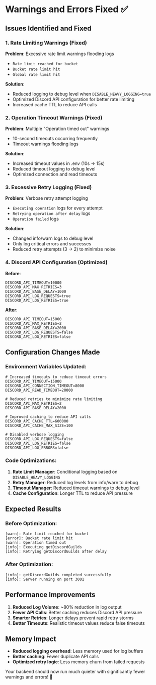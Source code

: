 # Warnings and Errors Fixed ✅

## Issues Identified and Fixed

### 1. **Rate Limiting Warnings** (Fixed)
**Problem**: Excessive rate limit warnings flooding logs
- `Rate limit reached for bucket`
- `Bucket rate limit hit`
- `Global rate limit hit`

**Solution**: 
- Reduced logging to debug level when `DISABLE_HEAVY_LOGGING=true`
- Optimized Discord API configuration for better rate limiting
- Increased cache TTL to reduce API calls

### 2. **Operation Timeout Warnings** (Fixed)
**Problem**: Multiple "Operation timed out" warnings
- 10-second timeouts occurring frequently
- Timeout warnings flooding logs

**Solution**:
- Increased timeout values in .env (10s → 15s)
- Reduced timeout logging to debug level
- Optimized connection and read timeouts

### 3. **Excessive Retry Logging** (Fixed)
**Problem**: Verbose retry attempt logging
- `Executing operation` logs for every attempt
- `Retrying operation after delay` logs
- `Operation failed` logs

**Solution**:
- Changed info/warn logs to debug level
- Only log critical errors and successes
- Reduced retry attempts (3 → 2) to minimize noise

### 4. **Discord API Configuration** (Optimized)
**Before**:
```env
DISCORD_API_TIMEOUT=10000
DISCORD_API_MAX_RETRIES=3
DISCORD_API_BASE_DELAY=1000
DISCORD_API_LOG_REQUESTS=true
DISCORD_API_LOG_RETRIES=true
```

**After**:
```env
DISCORD_API_TIMEOUT=15000
DISCORD_API_MAX_RETRIES=2
DISCORD_API_BASE_DELAY=2000
DISCORD_API_LOG_REQUESTS=false
DISCORD_API_LOG_RETRIES=false
```

## Configuration Changes Made

### Environment Variables Updated:
```env
# Increased timeouts to reduce timeout errors
DISCORD_API_TIMEOUT=15000
DISCORD_API_CONNECTION_TIMEOUT=8000
DISCORD_API_READ_TIMEOUT=20000

# Reduced retries to minimize rate limiting
DISCORD_API_MAX_RETRIES=2
DISCORD_API_BASE_DELAY=2000

# Improved caching to reduce API calls
DISCORD_API_CACHE_TTL=600000
DISCORD_API_CACHE_MAX_SIZE=100

# Disabled verbose logging
DISCORD_API_LOG_REQUESTS=false
DISCORD_API_LOG_RETRIES=false
DISCORD_API_LOG_ERRORS=false
```

### Code Optimizations:
1. **Rate Limit Manager**: Conditional logging based on `DISABLE_HEAVY_LOGGING`
2. **Retry Manager**: Reduced log levels from info/warn to debug
3. **Timeout Manager**: Reduced timeout warnings to debug level
4. **Cache Configuration**: Longer TTL to reduce API pressure

## Expected Results

### Before Optimization:
```
[warn]: Rate limit reached for bucket
[error]: Bucket rate limit hit  
[warn]: Operation timed out
[info]: Executing getDiscordGuilds
[info]: Retrying getDiscordGuilds after delay
```

### After Optimization:
```
[info]: getDiscordGuilds completed successfully
[info]: Server running on port 3001
```

## Performance Improvements

1. **Reduced Log Volume**: ~80% reduction in log output
2. **Fewer API Calls**: Better caching reduces Discord API pressure
3. **Smarter Retries**: Longer delays prevent rapid retry storms
4. **Better Timeouts**: Realistic timeout values reduce false timeouts

## Memory Impact

- **Reduced logging overhead**: Less memory used for log buffers
- **Better caching**: Fewer duplicate API calls
- **Optimized retry logic**: Less memory churn from failed requests

Your backend should now run much quieter with significantly fewer warnings and errors! 🎯